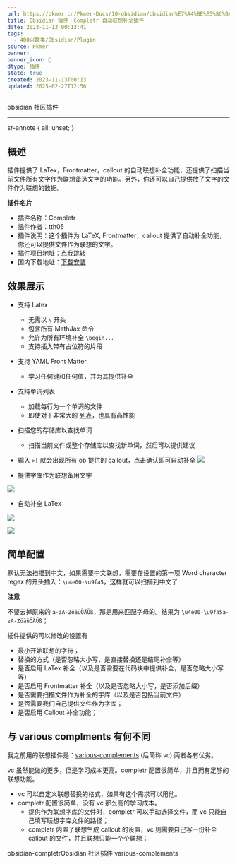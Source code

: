 ```yaml
---
url: https://pkmer.cn/Pkmer-Docs/10-obsidian/obsidian%E7%A4%BE%E5%8C%BA%E6%8F%92%E4%BB%B6/obsidian-completr/
title: Obsidian 插件：Completr 自动联想补全插件
date: 2023-11-13 00:13:41
tags:
  - 400兴趣类/Obsidian/Plugin
source: Pkmer
banner: 
banner_icon: 🔖
dtype: 插件
state: true
created: 2023-11-13T00:13
updated: 2025-02-27T12:56
---
```

<div class="menu-toggle"> <SidebarToggle client:idle ></SidebarToggle> </div>

obsidian 社区插件

* * *

sr-annote { all: unset; }

## 概述

插件提供了 LaTex，Frontmatter，callout 的自动联想补全功能，还提供了扫描当前文件所有文字作为联想备选文字的功能。另外，你还可以自己提供放了文字的文件作为联想的数据。

**插件名片**

*   插件名称：Completr
*   插件作者：tth05
*   插件说明：这个插件为 LaTeX, Frontmatter，callout 提供了自动补全功能，你还可以提供文件作为联想的文字。
*   插件项目地址：[点我跳转](https://github.com/tth05/obsidian-completr)
*   国内下载地址：[下载安装](https://pkmer.cn/products/plugin/pluginMarket/?obsidian-completr)

## 效果展示
*   支持 Latex
    *   无需以 `\` 开头
    *   包含所有 MathJax 命令
    *   允许为所有环境补全 `\begin...`
    *   支持插入带有占位符的片段
*   支持 YAML Front Matter
    *   学习任何键和任何值，并为其提供补全
*   支持单词列表 
    *   加载每行为一个单词的文件
    *   即使对于非常大的 [列表](#%E5%AF%BB%E6%89%BE%E5%8D%95%E8%AF%8D%E5%88%97%E8%A1%A8)，也具有高性能
*   扫描您的存储库以查找单词
    *   扫描当前文件或整个存储库以查找新单词，然后可以提供建议
*   输入 `>[` 就会出现所有 ob 提供的 callout，点击确认即可自动补全
![](https://cdn.pkmer.cn/images/Pasted%20image%2020231008194346.png!pkmer)

*   提供字库作为联想备用文字

![](https://cdn.pkmer.cn/images/Pasted%20image%2020231008194600.png!pkmer)

*   自动补全 LaTex

![](https://cdn.pkmer.cn/images/1696765683995.png!pkmer)

![](https://cdn.pkmer.cn/images/Pasted%20image%2020231008195141.png!pkmer)

## 简单配置

默认无法扫描到中文，如果需要中文联想，需要在设置的第一项 Word character regex 的开头插入：`\u4e00-\u9fa5`，这样就可以扫描到中文了

**注意**

不要去掉原来的 `a-zA-ZöäüÖÄÜß`，那是用来匹配字母的。结果为 `\u4e00-\u9fa5a-zA-ZöäüÖÄÜß`；

插件提供的可以修改的设置有

*   最小开始联想的字符；
*   替换的方式（是否忽略大小写，是直接替换还是结尾补全等）
*   是否启用 LaTex 补全（以及是否需要在代码块中提供补全，是否忽略大小写等）
*   是否启用 Frontmatter 补全（以及是否忽略大小写，是否添加后缀）
*   是否需要扫描文件作为补全的字库（以及是否包括当前文件）
*   是否需要我们自己提供文件作为字库；
*   是否启用 Callout 补全功能；
## 与 various complments 有何不同

我之前用的联想插件是：[various-complements](https://pkmer.cn/Pkmer-Docs/10-obsidian/obsidian%E7%A4%BE%E5%8C%BA%E6%8F%92%E4%BB%B6/various-complements) (后简称 vc) 两者各有优劣。

vc 虽然能做的更多，但是学习成本更高。completr 配置很简单，并且拥有足够的联想功能。

*   vc 可以自定义联想替换的格式，如果有这个需求可以用他。
*   completr 配置很简单，没有 vc 那么高的学习成本。
    *   提供作为联想字库的文件时，completr 可以手动选择文件，而 vc 只能自己填写联想字库文件的路径；
    *   completr 内置了联想生成 callout 的设置，vc 则需要自己写一份补全 callout 的文件，并且联想只能一个个联想；

obsidian-completrObsidian 社区插件 various-complements